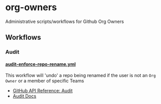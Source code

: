 # org-owners
Administrative scripts/workflows for Github Org Owners 

## Workflows

### Audit

#### [audit-enforce-repo-rename.yml](.github/workflows/audit-enforce-repo-rename.yml)  
This workflow will 'undo' a repo being renamed if the user is not an `Org Owner` or a member of specific Teams  
- [GitHub API Reference: Audit](https://docs.github.com/en/rest/reference/orgs#get-the-audit-log-for-an-organization)  
- [Audit Docs](https://docs.github.com/en/organizations/keeping-your-organization-secure/reviewing-the-audit-log-for-your-organization#repo-category-actions) 

